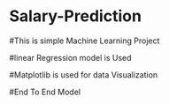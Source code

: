 # Salary-Prediction

#This is simple Machine Learning Project 


#linear Regression model is Used


#Matplotlib is used for data Visualization


#End To End Model
